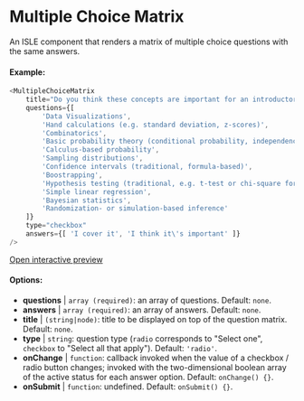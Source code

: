 # Multiple Choice Matrix

An ISLE component that renders a matrix of multiple choice questions with the same answers.

#### Example:

``` js
<MultipleChoiceMatrix 
    title="Do you think these concepts are important for an introductory statistics course, and do you (or your department) cover them in your introductory courses?" id="topics" 
    questions={[
        'Data Visualizations',
        'Hand calculations (e.g. standard deviation, z-scores)',
        'Combinatorics',
        'Basic probability theory (conditional probability, independence...)',
        'Calculus-based probability',
        'Sampling distributions',
        'Confidence intervals (traditional, formula-based)',
        'Boostrapping',
        'Hypothesis testing (traditional, e.g. t-test or chi-square formulas and tables)',
        'Simple linear regression',
        'Bayesian statistics',
        'Randomization- or simulation-based inference'
    ]}
    type="checkbox" 
    answers={[ 'I cover it', 'I think it\'s important' ]} 
/>
```

[Open interactive preview](https://isle.heinz.cmu.edu/components/multiple-choice-matrix/)

#### Options:

* __questions__ | `array (required)`: an array of questions. Default: `none`.
* __answers__ | `array (required)`: an array of answers. Default: `none`.
* __title__ | `(string|node)`: title to be displayed on top of the question matrix. Default: `none`.
* __type__ | `string`: question type (`radio` corresponds to "Select one", `checkbox` to "Select all that apply"). Default: `'radio'`.
* __onChange__ | `function`: callback invoked when the value of a checkbox / radio button changes; invoked with the two-dimensional boolean array of the active status for each answer option. Default: `onChange() {}`.
* __onSubmit__ | `function`: undefined. Default: `onSubmit() {}`.
